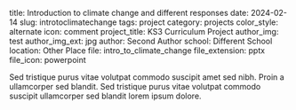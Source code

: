 title: Introduction to climate change and different responses
date: 2024-02-14
slug: introtoclimatechange
tags: project
category: projects
color_style: alternate
icon: comment
project_title: KS3 Curriculum Project
author_img: test
author_img_ext: jpg
author: Second Author
school: Different School 
location: Other Place
file: intro_to_climate_change
file_extension: pptx
file_icon: powerpoint


<p>Sed tristique purus vitae volutpat commodo suscipit amet sed nibh. Proin a ullamcorper sed blandit. Sed tristique purus vitae volutpat commodo suscipit ullamcorper sed blandit lorem ipsum dolore.</p>
